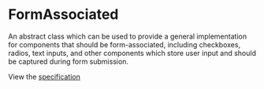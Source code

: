 # FormAssociated
An abstract class which can be used to provide a general implementation for components that should be form-associated, including checkboxes, radios, text inputs, and other components which store user input and should be captured during form submission.

View the [specification](./form-associated-custom-element.spec.md)